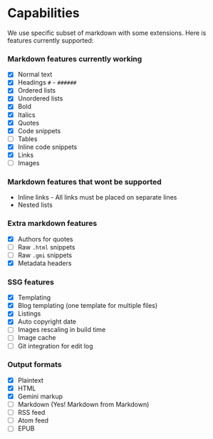 
# Capabilities

We use specific subset of markdown with some extensions. Here is features currently supported:

### Markdown features currently working ###

 - [X] Normal text
 - [X] Headings `#` - `######`
 - [X] Ordered lists
 - [X] Unordered lists
 - [X] Bold
 - [X] Italics
 - [X] Quotes
 - [X] Code snippets
 - [ ] Tables
 - [X] Inline code snippets
 - [X] Links
 - [ ] Images

### Markdown features that wont be supported ###

 - Inline links - All links must be placed on separate lines
 - Nested lists

### Extra markdown features ###

 - [X] Authors for quotes
 - [ ] Raw `.html` snippets
 - [ ] Raw `.gmi` snippets
 - [X] Metadata headers

### SSG features ###

 - [X] Templating
 - [X] Blog templating (one template for multiple files)
 - [X] Listings
 - [X] Auto copyright date
 - [ ] Images rescaling in build time
 - [ ] Image cache
 - [ ] Git integration for edit log

### Output formats ###

 - [X] Plaintext
 - [X] HTML
 - [X] Gemini markup
 - [ ] Markdown (Yes! Markdown from Markdown)
 - [ ] RSS feed
 - [ ] Atom feed
 - [ ] EPUB
